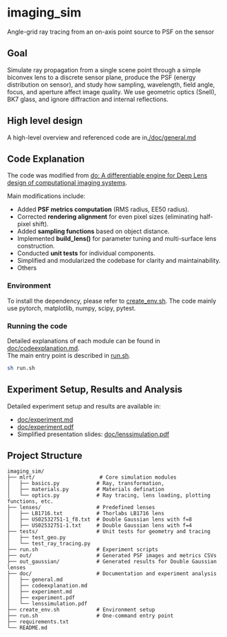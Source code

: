 # imaging_sim
Angle-grid ray tracing from an on-axis point source to PSF on the sensor

## Goal
Simulate ray propagation from a single scene point through a simple biconvex lens to a discrete sensor plane, produce the PSF (energy distribution on sensor), and study how sampling, wavelength, field angle, focus, and aperture affect image quality. We use geometric optics (Snell), BK7 glass, and ignore diffraction and internal reflections.
## High level design

A high-level overview and referenced code are in[./doc/general.md](./doc/general.md)

## Code Explanation

The code was modified from [do: A differentiable engine for Deep Lens design of computational imaging systems](https://github.com/vccimaging/DiffOptics).

Main modifications include:
- Added **PSF metrics computation** (RMS radius, EE50 radius).  
- Corrected **rendering alignment** for even pixel sizes (eliminating half-pixel shift).  
- Added **sampling functions** based on object distance.  
- Implemented **build_lens()** for parameter tuning and multi-surface lens construction.  
- Conducted **unit tests** for individual components.  
- Simplified and modularized the codebase for clarity and maintainability.
- Others

### Environment
To install the dependency, please refer to [create_env.sh](./create_env.sh). The code mainly use pytorch, matplotlib, numpy, scipy, pytest. 

### Running the code 
Detailed explanations of each module can be found in [doc/codeexplanation.md](./doc/codeexplanation.md).  
The main entry point is described in [run.sh](./run.sh).
```bash
sh run.sh
```

## Experiment Setup, Results and Analysis

Detailed experiment setup and results are available in:
- [doc/experiment.md](./doc/experiment.md)  
- [doc/experiment.pdf](./doc/experiment.pdf)  
- Simplified presentation slides: [doc/lenssimulation.pdf](./doc/lenssimulation.pdf)

## Project Structure

```
imaging_sim/
├── mlrt/                     # Core simulation modules
│   ├── basics.py            # Ray, transformation, 
│   ├── materials.py         # Materials defination
│   └── optics.py            # Ray tracing, lens loading, plotting functions, etc.
├── lenses/                  # Predefined lenses
│   ├── LB1716.txt           # Thorlabs LB1716 lens
│   ├── US02532751-1_f8.txt  # Double Gaussian lens with f=8
│   ├── US02532751-1.txt     # Double Gaussian lens with f=4
├── tests/                   # Unit tests for geometry and tracing
│   ├── test_geo.py
│   └── test_ray_tracing.py
├── run.sh                   # Experiment scripts
├── out/                     # Generated PSF images and metrics CSVs
├── out_gaussian/            # Generated results for Double Gaussian lenses
├── doc/                     # Documentation and experiment analysis
│   ├── general.md
│   ├── codeexplanation.md
│   ├── experiment.md
│   ├── experiment.pdf
│   └── lenssimulation.pdf
├── create_env.sh            # Environment setup
├── run.sh                   # One-command entry point
├── requirements.txt
└── README.md

```